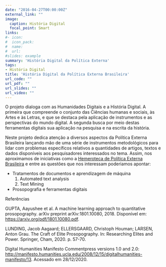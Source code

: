 ```yaml
---
date: "2016-04-27T00:00:00Z"
external_link: ""
image:
  caption: História Digital
  focal_point: Smart
links:
#- icon: 
#  icon_pack: 
#  name: 
#  url: 
#slides: example
summary: 'História Digital da Política Externa'
tags: 
- História Digital
title: 'História Digital da Política Externa Brasileira'
url_code: ""
url_pdf: ""
url_slides: ""
url_video: ""
---
```


O projeto dialoga com as Humanidades Digitais e a História Digital. A primeira que compreende o conjunto das Ciências humanas e sociais, às Artes e às Letras, e que se destaca pela aplicação de instrumentos e as perspectivas do mundo digital. A segunda busca por meio destas ferramentas digitais sua aplicação na pesquisa e na escrita da história.

Neste projeto dedica atenção a diversos aspectos da Política Externa Brasileira lançando mão de uma série de instrumentos metodológicos para lidar com problemas específicos relativos a quantidades de artigos, textos e dados disponíveis aos pesquisadores interessados no tema. Assim, nos aproximamos de iniciativas como a [Hemeroteca de Política Externa Brasileira](https://hemerotecapeb.lantri.org/recoll/) e entre as questões que nos interessam poderiamos apontar: 

- Tratamentos de documentos e aprendizagem de máquina
    1. Automated text analysis
    2. Text Mining
- Prosopografia e ferramentas digitais

Referências 

GUPTA, Aayushee et al. A machine learning approach to quantitative prosopography. arXiv preprint arXiv:1801.10080, 2018. Disponível em: https://arxiv.org/pdf/1801.10080.pdf. 

LUNDING, Jacob Aagaard; ELLERSGAARD, Christoph Houman; LARSEN, Anton Grau. The Craft of Elite Prosopography. In: Researching Elites and Power. Springer, Cham, 2020. p. 57-70.

Digital Humanities Manifesto Commentpress versions 1.0 and 2.0: http://manifesto.humanities.ucla.edu/2008/12/15/digitalhumanities-manifesto/13. Acessado em 28/12/2020.

